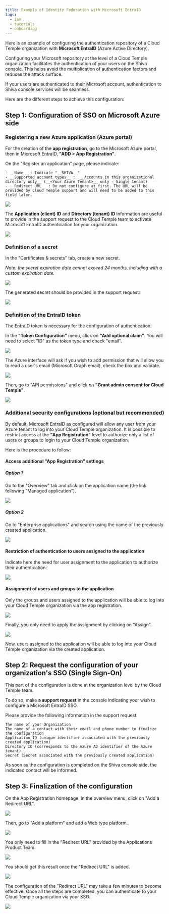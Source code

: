 ```yaml
---
title: Example of Identity Federation with Microsoft EntraID
tags:
  - iam
  - tutorials
  - onboarding
---
```


Here is an example of configuring the authentication repository of a Cloud Temple organization with __Microsoft EntraID__ (Azure Active Directory).

Configuring your Microsoft repository at the level of a Cloud Temple organization facilitates the authentication of your users on the Shiva console. This helps avoid the multiplication of authentication factors and reduces the attack surface.

If your users are authenticated to their Microsoft account, authentication to Shiva console services will be seamless.

Here are the different steps to achieve this configuration:

## Step 1: Configuration of SSO on Microsoft Azure side

### Registering a new Azure application (Azure portal)

For the creation of the __app registration__, go to the Microsoft Azure portal, then in Microsoft EntraID, __"ADD > App Registration"__.

On the "Register an application" page, please indicate:
```
- __Name__ : Indicate "__SHIVA__"
- __Supported account types__ :  __Accounts in this organizational directory only__ (__<Your Azure Tenant>__ only - Single tenant) 
- __Redirect URL__ : Do not configure at first. The URL will be provided by Cloud Temple support and will need to be added to this field later.
```

![](images/sso_entra_001.png)

The **Application (client) ID** and **Directory (tenant) ID** information are useful to provide in the support request to the Cloud Temple team to activate Microsoft EntraID authentication for your organization.

![](images/sso_entra_002.png)

### Definition of a secret
In the "Certificates & secrets" tab, create a new secret.

*Note: the secret expiration date cannot exceed 24 months, including with a custom expiration date.*

![](images/sso_aad_004.png)

The generated secret should be provided in the support request:

![](images/sso_aad_005.png)

### Definition of the EntraID token

The EntraID token is necessary for the configuration of authentication.

In the __"Token Configuration"__ menu, click on __"Add optional claim"__. You will need to select "ID" as the token type and check "email".

![](images/sso_aad_006.png)

The Azure interface will ask if you wish to add permission that will allow you to read a user's email (Microsoft Graph email), check the box and validate.

![](images/sso_aad_007.png)

Then, go to "API permissions" and click on __"Grant admin consent for Cloud Temple"__.

![](images/sso_aad_008.png)

### Additional security configurations (optional but recommended)

By default, Microsoft EntraID as configured will allow any user from your Azure tenant to log into your Cloud Temple organization.
It is possible to restrict access at the __"App Registration"__ level to authorize only a list of users or groups to login to your Cloud Temple organization.

Here is the procedure to follow:

#### Access additional "App Registration" settings
##### Option 1 
Go to the "Overview" tab and click on the application name (the link following "Managed application").

![](images/sso_aad_009.png)

##### Option 2 
Go to "Enterprise applications" and search using the name of the previously created application.

![](images/sso_aad_010.png)

#### Restriction of authentication to users assigned to the application

Indicate here the need for user assignment to the application to authorize their authentication:

![](images/sso_aad_011.png)

#### Assignment of users and groups to the application
Only the groups and users assigned to the application will be able to log into your Cloud Temple organization via the app registration.

![](images/sso_aad_012.png)

Finally, you only need to apply the assignment by clicking on "Assign".

![](images/sso_aad_013.png)

Now, users assigned to the application will be able to log into your Cloud Temple organization via the created application.

## Step 2: Request the configuration of your organization's SSO (Single Sign-On)

This part of the configuration is done at the organization level by the Cloud Temple team.

To do so, make __a support request__ in the console indicating your wish to configure a Microsoft EntraID SSO.

Please provide the following information in the support request:

    The name of your Organization
    The name of a contact with their email and phone number to finalize the configuration
    Application ID (unique identifier associated with the previously created application)
    Directory ID (corresponds to the Azure AD identifier of the Azure tenant)
    Secret (Secret associated with the previously created application)

As soon as the configuration is completed on the Shiva console side, the indicated contact will be informed.

## Step 3: Finalization of the configuration

On the App Registration homepage, in the overview menu, click on "Add a Redirect URL".

![](images/sso_aad_014.png)

Then, go to "Add a platform" and add a Web type platform.

![](images/sso_aad_015.png)

You only need to fill in the "Redirect URL" provided by the Applications Product Team.

![](images/sso_aad_016.png)

You should get this result once the "Redirect URL" is added.

![](images/sso_aad_017.png)

The configuration of the "Redirect URL" may take a few minutes to become effective.
Once all the steps are completed, you can authenticate to your Cloud Temple organization via your SSO.

![](images/sso_aad_018.png)